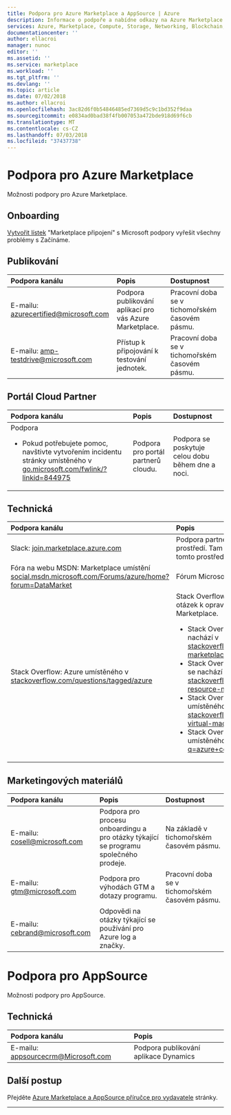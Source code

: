 ```yaml
---
title: Podpora pro Azure Marketplace a AppSource | Azure
description: Informace o podpoře a nabídne odkazy na Azure Marketplace a AppSource
services: Azure, Marketplace, Compute, Storage, Networking, Blockchain, Security
documentationcenter: ''
author: ellacroi
manager: nunoc
editor: ''
ms.assetid: ''
ms.service: marketplace
ms.workload: ''
ms.tgt_pltfrm: ''
ms.devlang: ''
ms.topic: article
ms.date: 07/02/2018
ms.author: ellacroi
ms.openlocfilehash: 3ac82d6f0b54846485ed7369d5c9c1bd352f9daa
ms.sourcegitcommit: e0834ad0bad38f4fb007053a472bde918d69f6cb
ms.translationtype: MT
ms.contentlocale: cs-CZ
ms.lasthandoff: 07/03/2018
ms.locfileid: "37437738"
---
```

# <a name="support-for-azure-marketplace"></a>Podpora pro Azure Marketplace  
Možnosti podpory pro Azure Marketplace.  

## <a name="onboarding"></a>Onboarding

[Vytvořit lístek](https://support.microsoft.com/en-us/getsupport?wf=0&tenant=classiccommercial&oaspworkflow=start_1.0.0.0&locale=en-us&supportregion=en-us&pesid=16230&forceorigin=esmc&ccsid=636595105151894820) "Marketplace připojení" s Microsoft podpory vyřešit všechny problémy s Začínáme.

## <a name="publishing"></a>Publikování  

| Podpora kanálu | Popis | Dostupnost |  
|:--- |:--- |:--- |  
| E-mailu: [azurecertified@microsoft.com](mailto:azurecertified@microsoft.com) | Podpora publikování aplikací pro vás Azure Marketplace. | Pracovní doba se v tichomořském časovém pásmu. |  
| E-mailu: [amp-testdrive@microsoft.com](mailto:amp-testdrive@microsoft.com) | Přístup k připojování k testování jednotek. | Pracovní doba se v tichomořském časovém pásmu. |  

## <a name="cloud-partner-portal"></a>Portál Cloud Partner  

| Podpora kanálu | Popis | Dostupnost |  
|:--- |:--- |:--- |  
| Podpora<ul> <li>Pokud potřebujete pomoc, navštivte vytvořením incidentu stránky umístěného v [go.microsoft.com/fwlink/?linkid=844975](https://go.microsoft.com/fwlink/?linkid=844975)</li> </ul> | Podpora pro portál partnerů cloudu. | Podpora se poskytuje celou dobu během dne a noci. |  

## <a name="technical"></a>Technická  

| Podpora kanálu | Popis |  
|:--- |:--- |  
| Slack: [join.marketplace.azure.com](https://join.marketplace.azure.com) | Podpora partnerů s technickými potížemi Slack prostředí. Tam o 350 + partneři aktuálně práce v tomto prostředí. |  
| Fóra na webu MSDN: Marketplace umístění [social.msdn.microsoft.com/Forums/azure/home?forum=DataMarket](https://social.msdn.microsoft.com/Forums/azure/home?forum=DataMarket) | Fórum Microsoft Developer Network. |  
| Stack Overflow: Azure umístěného v [stackoverflow.com/questions/tagged/azure](https://stackoverflow.com/questions/tagged/azure) | Stack Overflow prostředí tak, aby řešení a otázek k opravdu všechno spojené s Azure Marketplace.<ul> <li>Stack Overflow: Azure Marketplace se nachází v [stackoverflow.com/questions/tagged/azure-marketplace](https://stackoverflow.com/questions/tagged/azure-marketplace)</li> <li>Stack Overflow: Azure Resource Manageru se nachází v [stackoverflow.com/questions/tagged/azure-resource-manager](https://stackoverflow.com/questions/tagged/azure-resource-manager)</li> <li>Stack Overflow: virtuální počítače v Azure umístěného v [stackoverflow.com/questions/tagged/azure-virtual-machine](https://stackoverflow.com/questions/tagged/azure-virtual-machine)</li> <li>Stack Overflow: Kontejnery v Azure umístěného v [stackoverflow.com/search?q=azure+container](https://stackoverflow.com/search?q=azure+container)</li> </ul> |

## <a name="marketing-resources"></a>Marketingových materiálů  

| Podpora kanálu | Popis | Dostupnost |  
|:--- |:--- |:--- |  
| E-mailu: [cosell@microsoft.com](mailto:cosell@microsoft.com) | Podpora pro procesu onboardingu a pro otázky týkající se programu společného prodeje. | Na základě v tichomořském časovém pásmu. |  
| E-mailu: [gtm@microsoft.com](mailto:gtm@microsoft.com) | Podpora pro výhodách GTM a dotazy programu. | Pracovní doba se v tichomořském časovém pásmu. |  
| E-mailu: [cebrand@microsoft.com](mailto:cebrand@microsoft.com) | Odpovědi na otázky týkající se používání pro Azure log a značky. |  |  

# <a name="support-for-appsource"></a>Podpora pro AppSource  
Možnosti podpory pro AppSource.  

## <a name="technical"></a>Technická  

| Podpora kanálu | Popis |  
|:--- |:--- |  
| E-mailu: [appsourcecrm@Microsoft.com](mailto:appsourcecrm@microsoft.com) | Podpora publikování aplikace Dynamics |

## <a name="next-steps"></a>Další postup
Přejděte [Azure Marketplace a AppSource příručce pro vydavatele](./marketplace-publishers-guide.md) stránky.  
 
---  
